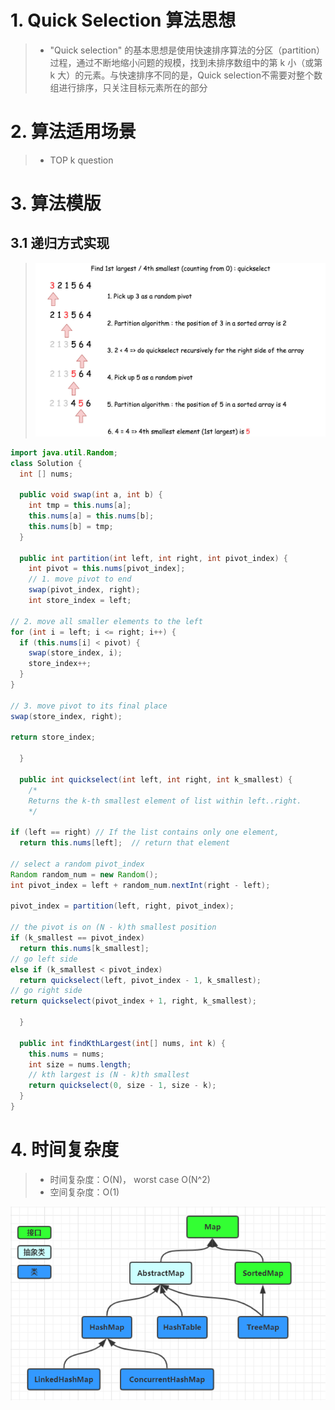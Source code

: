 # 1. Quick Selection 算法思想

> - "Quick selection" 的基本思想是使用快速排序算法的分区（partition）过程，通过不断地缩小问题的规模，找到未排序数组中的第 k 小（或第 k 大）的元素。与快速排序不同的是，Quick selection不需要对整个数组进行排序，只关注目标元素所在的部分


# 2. 算法适用场景
> - TOP k question 

# 3. 算法模版

## 3.1 递归方式实现

> ![quickSelection1](Quick_Selection.assets/1.jpeg)

~~~java
import java.util.Random;
class Solution {
  int [] nums;

  public void swap(int a, int b) {
    int tmp = this.nums[a];
    this.nums[a] = this.nums[b];
    this.nums[b] = tmp;
  }

  public int partition(int left, int right, int pivot_index) {
    int pivot = this.nums[pivot_index];
    // 1. move pivot to end
    swap(pivot_index, right);
    int store_index = left;

// 2. move all smaller elements to the left
for (int i = left; i <= right; i++) {
  if (this.nums[i] < pivot) {
    swap(store_index, i);
    store_index++;
  }
}

// 3. move pivot to its final place
swap(store_index, right);

return store_index;

  }

  public int quickselect(int left, int right, int k_smallest) {
    /*
    Returns the k-th smallest element of list within left..right.
    */

if (left == right) // If the list contains only one element,
  return this.nums[left];  // return that element

// select a random pivot_index
Random random_num = new Random();
int pivot_index = left + random_num.nextInt(right - left); 

pivot_index = partition(left, right, pivot_index);

// the pivot is on (N - k)th smallest position
if (k_smallest == pivot_index)
  return this.nums[k_smallest];
// go left side
else if (k_smallest < pivot_index)
  return quickselect(left, pivot_index - 1, k_smallest);
// go right side
return quickselect(pivot_index + 1, right, k_smallest);

  }

  public int findKthLargest(int[] nums, int k) {
    this.nums = nums;
    int size = nums.length;
    // kth largest is (N - k)th smallest
    return quickselect(0, size - 1, size - k);
  }
}
~~~



# 4. 时间复杂度

> - 时间复杂度：O(N)， worst case O(N^2)
> - 空间复杂度：O(1)

![img.png](../Data_Structure/img.png)
